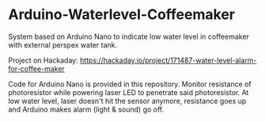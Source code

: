 # Arduino-Waterlevel-Coffeemaker
System based on Arduino Nano to indicate low water level in coffeemaker with external perspex water tank.

Project on Hackaday: https://hackaday.io/project/171487-water-level-alarm-for-coffee-maker

Code for Arduino Nano is provided in this repository. Monitor resistance of photoresistor while powering laser LED to penetrate said photoresistor. At low water level, laser doesn't hit the sensor anymore, resistance goes up and Arduino makes alarm (light & sound) go off.